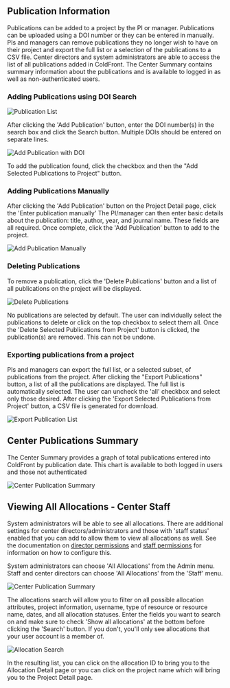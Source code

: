 ## Publication Information

Publications can be added to a project by the PI or manager.  Publications can be uploaded using a DOI number or they can be entered in manually.  PIs and managers can remove publications they no longer wish to have on their project and export the full list or a selection of the publications to a CSV file.  Center directors and system administrators are able to access the list of all publications added in ColdFront.  The Center Summary contains summary information about the publications and is available to logged in as well as non-authenticated users.

### Adding Publications using DOI Search

![Publication List](../../images/publist.PNG)  

After clicking the 'Add Publication' button, enter the DOI number(s) in the search box and click the Search button.  Multiple DOIs should be entered on separate lines.

![Add Publication with DOI](../../images/doisearch.PNG)  

To add the publication found, click the checkbox and then the "Add Selected Publications to Project" button.

### Adding Publications Manually

After clicking the 'Add Publication' button on the Project Detail page, click the 'Enter publication manually'  The PI/manager can then enter basic details about the publication: title, author, year, and journal name.  These fields are all required.  Once complete, click the 'Add Publication' button to add to the project.

![Add Publication Manually](../../images/manualpub.PNG)  


### Deleting Publications

To remove a publication, click the 'Delete Publications' button and a list of all publications on the project will be displayed.

![Delete Publications](../../images/delpubs.PNG)  

No publications are selected by default.  The user can individually select the publications to delete or click on the top checkbox to select them all.  Once the 'Delete Selected Publications from Project' button is clicked, the publication(s) are removed.  This can not be undone.


### Exporting publications from a project

PIs and managers can export the full list, or a selected subset, of publications from the project.  After clicking the "Export Publications" button, a list of all the publications are displayed.  The full list is automatically selected.  The user can uncheck the 'all' checkbox and select only those desired.  After clicking the 'Export Selected Publications from Project' button, a CSV file is generated for download.

![Export Publication List](../../images/exportpubs.PNG)  


## Center Publications Summary  

The Center Summary provides a graph of total publications entered into ColdFront by publication date.  This chart is available to both logged in users and those not authenticated

![Center Publication Summary](../../images/centersummarypubs.PNG)


## Viewing All Allocations - Center Staff

System administrators will be able to see all allocations.  There are additional settings for center directors/administrators and those with 'staff status' enabled that you can add to allow them to view all allocations as well.  See the documentation on [director permissions](../users/director.md) and [staff permissions](../users/staff.md) for information on how to configure this.

System administrators can choose 'All Allocations' from the Admin menu.  Staff and center directors can choose 'All Allocations' from the 'Staff' menu.

![Center Publication Summary](../../images/allallocations_staff.PNG)

The allocations search will allow you to filter on all possible allocation attributes, project information, username, type of resource or resource name, dates, and all allocation statuses. Enter the fields you want to search on and make sure to check 'Show all allocations' at the bottom before clicking the 'Search' button.  If you don't, you'll only see allocations that your user account is a member of.

![Allocation Search](../../images/allocationsearch.PNG)

In the resulting list, you can click on the allocation ID to bring you to the Allocation Detail page or you can click on the project name which will bring you to the Project Detail page.
